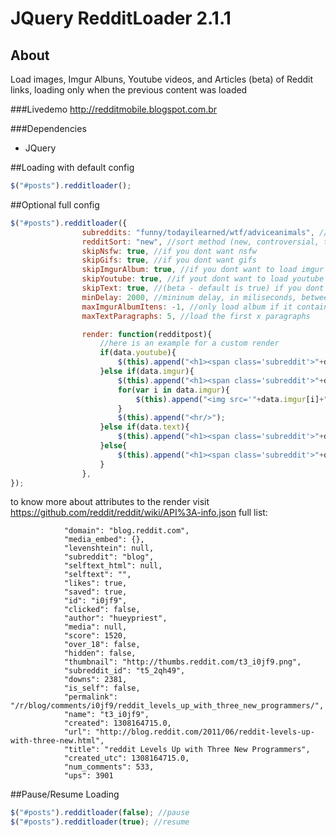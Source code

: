 # JQuery RedditLoader 2.1.1

## About
Load images, Imgur Albuns, Youtube videos, and Articles (beta) of Reddit links, loading only when the previous content was loaded

###Livedemo
http://redditmobile.blogspot.com.br

###Dependencies
* JQuery

##Loading with default config
```javascript
$("#posts").redditloader();
```

##Optional full config
```javascript
$("#posts").redditloader({
				subreddits: "funny/todayilearned/wtf/adviceanimals", //subreddits to load separated by "/", default is all
				redditSort: "new", //sort method (new, controversial, top), default is front page
				skipNsfw: true, //if you dont want nsfw
				skipGifs: true, //if you dont want gifs
				skipImgurAlbum: true, //if you dont want to load imgur albuns
				skipYoutube: true, //if yout dont want to load youtube videos
				skipText: true, //(beta - default is true) if you dont want to load articles (text)
				minDelay: 2000, //mininum delay, in miliseconds, between loading posts (default is 1500)
				maxImgurAlbumItens: -1, //only load album if it contains less itens than this attribute (-1 if you want to load it anyway. default is 5)
				maxTextParagraphs: 5, //load the first x paragraphs

				render: function(redditpost){
					//here is an example for a custom render
					if(data.youtube){
						$(this).append("<h1><span class='subreddit'>"+data.subreddit+"</span>"+data.title+"</h1><iframe type='text/html' width='640' height='390' src='http://www.youtube.com/embed/"+data.youtube+"' frameborder='0'/><hr/>");
					}else if(data.imgur){
						$(this).append("<h1><span class='subreddit'>"+data.subreddit+"</span>"+data.title+"</h1>");
						for(var i in data.imgur){
							$(this).append("<img src='"+data.imgur[i]+"'/><br/>");
						}
						$(this).append("<hr/>");
					}else if(data.text){
						$(this).append("<h1><span class='subreddit'>"+data.subreddit+"</span>"+data.title+"</h1>"+data.text+"<hr/>");
					}else{
						$(this).append("<h1><span class='subreddit'>"+data.subreddit+"</span>"+data.title+"</h1><img src='"+data.url+"'/><hr/>");
					}
				},
});
```

to know more about attributes to the render visit https://github.com/reddit/reddit/wiki/API%3A-info.json
full list:

                "domain": "blog.reddit.com",
                "media_embed": {},
                "levenshtein": null,
                "subreddit": "blog",
                "selftext_html": null,
                "selftext": "",
                "likes": true,
                "saved": true,
                "id": "i0jf9",
                "clicked": false,
                "author": "hueypriest",
                "media": null,
                "score": 1520,
                "over_18": false,
                "hidden": false,
                "thumbnail": "http://thumbs.reddit.com/t3_i0jf9.png",
                "subreddit_id": "t5_2qh49",
                "downs": 2381,
                "is_self": false,
                "permalink": "/r/blog/comments/i0jf9/reddit_levels_up_with_three_new_programmers/",
                "name": "t3_i0jf9",
                "created": 1308164715.0,
                "url": "http://blog.reddit.com/2011/06/reddit-levels-up-with-three-new.html",
                "title": "reddit Levels Up with Three New Programmers",
                "created_utc": 1308164715.0,
                "num_comments": 533,
                "ups": 3901

##Pause/Resume Loading
```javascript
$("#posts").redditloader(false); //pause
$("#posts").redditloader(true); //resume